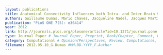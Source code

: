 ```yaml
---
layout: publications
title: Anatomical Connectivity Influences both Intra- and Inter-Brain Synchronizations
authors: Guillaume Dumas, Mario Chavez, Jacqueline Nadel, Jacques Martinerie
publication: "PLoS ONE 7(5): e36414"
year: 2012
link: http://journals.plos.org/plosone/article?id=10.1371/journal.pone.0036414
type: Journal Paper # Journal Paper, Preprint, Book/Chapter, Comment, Poster/Conference
category: Computational # Opinion/Perspectives, Review, Computational, Social Cognitive and Affective Neuroscience, Experimental
filename: 2012.05.10_G.Dumas #MM.DD.YYYY_F.Author
---
```

